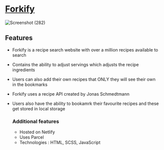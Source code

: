 # [Forkify](https://forkify-renaldas.netlify.app/)

![Screenshot (282)](https://github.com/Renaldas0/JS-Recipe-Website/assets/97538312/104c542a-b1c0-47cd-9f34-5a50179ba521)

## Features
- Forkify is a recipe search website with over a million recipes available to search
- Contains the ability to adjust servings which adjusts the recipe ingredients
- Users can also add their own recipes that ONLY they will see their own in the bookmarks
- Forkify uses a recipe API created by Jonas Schmedtmann
- Users also have the ability to bookamrk their favourite recipes and these get stored in local storage

  ### Additional features
  - Hosted on Netlify
  - Uses Parcel
  - Technologies : HTML, SCSS, JavaScript
